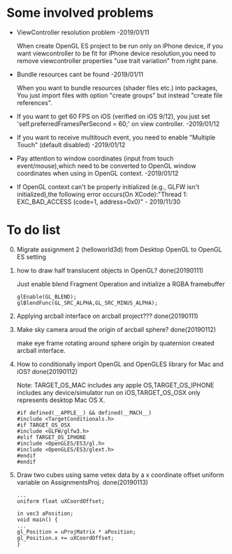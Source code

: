 # Some involved problems
- ViewController resolution problem -2019/01/11

    When create OpenGL ES project to be run only on iPhone device, if you want viewcontroller to be fit for iPhone device resolution,you need to remove viewcontroller properties "use trait variation" from right pane.
- Bundle resources cant be found -2019/01/11

    When you want to bundle resources (shader files etc.) into packages, You just import files with option "create groups" but instead "create file references".
- If you want to get 60 FPS on iOS (verified on iOS 9/12), you just set 'self.preferredFramesPerSecond = 60;' on view controller. -2019/01/12
- If you want to receive multitouch event, you need to enable "Multiple Touch" (default disabled) -2019/01/12
- Pay attention to window coordinates (input from touch event/mouse),which need to be converted to OpenGL window coordinates when using in OpenGL context. -2019/01/12
- If OpenGL context can't be properly initialized (e.g., GLFW isn't initialized),the following error occurs(On XCode):"Thread 1: EXC_BAD_ACCESS (code=1, address=0x0)" - 2019/11/30

# To do list

0. Migrate assignment 2 (helloworld3d) from Desktop OpenGL to OpenGL ES setting
1. how to draw half translucent objects in OpenGL? done(20190111)

	Just enable blend Fragment Operation and initialize a RGBA framebuffer
	
	```
	glEnable(GL_BLEND);
	glBlendFunc(GL_SRC_ALPHA,GL_SRC_MINUS_ALPHA);
	```
2. Applying arcball interface on arcball project??? done(20190111)

3. Make sky camera aroud the origin of arcball sphere? done(20190112)

	make eye frame rotating around sphere origin by quaternion created arcball interface.
        
4. How to conditionally import OpenGL and OpenGLES library for Mac and iOS? done(20190112)

	Note: TARGET_OS_MAC includes any apple OS,TARGET_OS_IPHONE includes any device/simulator run on iOS,TARGET_OS_OSX only represents desktop Mac OS X.
            
        
	```
	#if defined(__APPLE__) && defined(__MACH__)
	#include <TargetConditionals.h>
	#if TARGET_OS_OSX
	#include <GLFW/glfw3.h>
	#elif TARGET_OS_IPHONE
	#include <OpenGLES/ES3/gl.h>
	#include <OpenGLES/ES3/glext.h>
	#endif
	#endif
	```
    
5. Draw two cubes using same vetex data by a x coordinate offset uniform variable on AssignmentsProj. done(20190113)
        
	```
	...
	uniform float uXCoordOffset;
	    
	in vec3 aPosition;    
	void main() {
	...
	gl_Position = uProjMatrix * aPosition;
	gl_Position.x += uXCoordOffset;
	}
	```        
        


